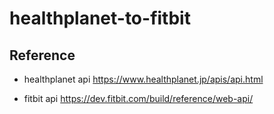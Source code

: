# healthplanet-to-fitbit

## Reference
- healthplanet api
https://www.healthplanet.jp/apis/api.html

- fitbit api
https://dev.fitbit.com/build/reference/web-api/

